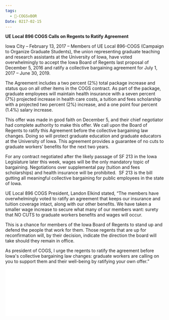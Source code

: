 ```yaml
---
tags:
  - 🥊-COGSvBOR
Date: 0217-02-15
---
```

**UE Local 896 COGS Calls on Regents to Ratify Agreement**

Iowa City – February 13, 2017 – Members of UE Local 896-COGS (Campaign to Organize Graduate Students), the union representing graduate teaching and research assistants at the University of Iowa, have voted overwhelmingly to accept the Iowa Board of Regents last proposal of December 5, 2016 and ratify a collective bargaining agreement for July 1, 2017 – June 30, 2019.

The Agreement includes a two percent (2%) total package increase and status quo on all other items in the COGS contract. As part of the package, graduate employees will maintain health insurance with a seven percent (7%) projected increase in health care costs, a tuition and fees scholarship with a projected two percent (2%) increase, and a one point four percent (1.4%) salary increase.

This offer was made in good faith on December 5, and their chief negotiator had complete authority to make this offer. We call upon the Board of Regents to ratify this Agreement before the collective bargaining law changes. Doing so will protect graduate education and graduate educators at the University of Iowa. This agreement provides a guarantee of no cuts to graduate workers’ benefits for the next two years.

For any contract negotiated after the likely passage of SF 213 in the Iowa Legislature later this week, wages will be the only mandatory topic of bargaining. Negotiations over supplemental pay (tuition and fees scholarships) and health insurance will be prohibited.  SF 213 is the bill gutting all meaningful collective bargaining for public employees in the state of Iowa.

UE Local 896 COGS President, Landon Elkind stated, “The members have overwhelmingly voted to ratify an agreement that keeps our insurance and tuition coverage intact, along with our other benefits. We have taken a smaller wage increase to secure what many of our members want: surety that NO CUTS to graduate workers benefits and wages will occur.

This is a chance for members of the Iowa Board of Regents to stand up and defend the people that work for them. Those regents that are up for reconfirmation will, by their decision, indicate the direction the board will take should they remain in office.

As president of COGS, I urge the regents to ratify the agreement before Iowa's collective bargaining law changes: graduate workers are calling on you to support them and their well-being by ratifying your own offer.”

![2017-2019 Tentative-Agreement.pdf](./Admin/Attachments/2017-2019%20Tentative-Agreement.pdf)